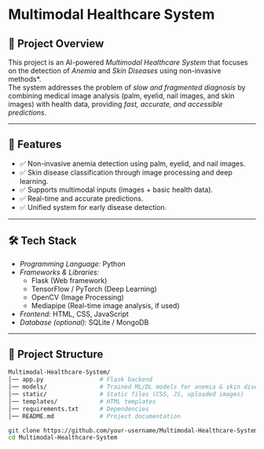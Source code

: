 # Multimodal Healthcare System  

## 📌 Project Overview  
This project is an AI-powered *Multimodal Healthcare System* that focuses on the detection of *Anemia* and *Skin Diseases* using non-invasive methods*.  
The system addresses the problem of *slow and fragmented diagnosis* by combining medical image analysis (palm, eyelid, nail images, and skin images) with health data, providing *fast, accurate, and accessible predictions*.  

---

## 🚀 Features  
- ✅ Non-invasive anemia detection using palm, eyelid, and nail images.  
- ✅ Skin disease classification through image processing and deep learning.  
- ✅ Supports multimodal inputs (images + basic health data).  
- ✅ Real-time and accurate predictions.  
- ✅ Unified system for early disease detection.  

---

## 🛠 Tech Stack  
- *Programming Language:* Python  
- *Frameworks & Libraries:*  
  - Flask (Web framework)  
  - TensorFlow / PyTorch (Deep Learning)  
  - OpenCV (Image Processing)  
  - Mediapipe (Real-time image analysis, if used)  
- *Frontend:* HTML, CSS, JavaScript  
- *Database (optional):* SQLite / MongoDB  

---

## 📂 Project Structure  
```bash
Multimodal-Healthcare-System/
│── app.py                # Flask backend
│── models/               # Trained ML/DL models for anemia & skin disease
│── static/               # Static files (CSS, JS, uploaded images)
│── templates/            # HTML templates
│── requirements.txt      # Dependencies
│── README.md             # Project documentation

git clone https://github.com/your-username/Multimodal-Healthcare-System.git
cd Multimodal-Healthcare-System
